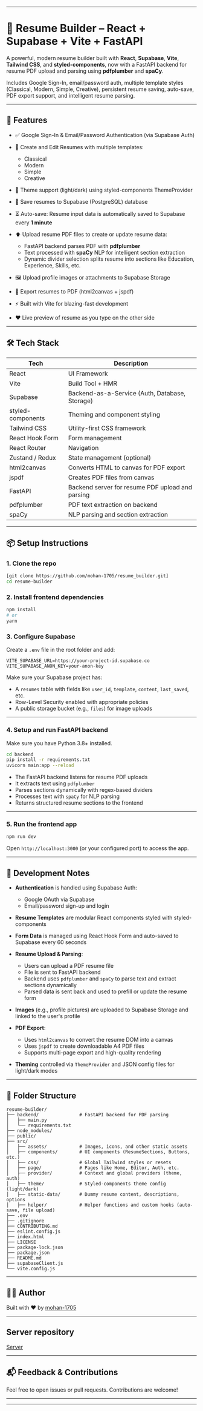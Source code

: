 
---

# 🧾 Resume Builder – React + Supabase + Vite + FastAPI

A powerful, modern resume builder built with **React**, **Supabase**, **Vite**, **Tailwind CSS**, and **styled-components**, now with a FastAPI backend for resume PDF upload and parsing using **pdfplumber** and **spaCy**.

Includes Google Sign-In, email/password auth, multiple template styles (Classical, Modern, Simple, Creative), persistent resume saving, auto-save, PDF export support, and intelligent resume parsing.

---

## 🚀 Features

* ✅ Google Sign-In & Email/Password Authentication (via Supabase Auth)
* 📝 Create and Edit Resumes with multiple templates:

  * Classical
  * Modern
  * Simple
  * Creative
* 🎨 Theme support (light/dark) using styled-components ThemeProvider
* 💾 Save resumes to Supabase (PostgreSQL) database
* ⏳ Auto-save: Resume input data is automatically saved to Supabase every **1 minute**
* ⬆️ Upload resume PDF files to create or update resume data:

  * FastAPI backend parses PDF with **pdfplumber**
  * Text processed with **spaCy** NLP for intelligent section extraction
  * Dynamic divider selection splits resume into sections like Education, Experience, Skills, etc.
* 🖼️ Upload profile images or attachments to Supabase Storage
* 📄 Export resumes to PDF (html2canvas + jspdf)
* ⚡ Built with Vite for blazing-fast development
* ❤️ Live preview of resume as you type on the other side

---

## 🛠 Tech Stack

| Tech              | Description                                      |
| ----------------- | ------------------------------------------------ |
| React             | UI Framework                                     |
| Vite              | Build Tool + HMR                                 |
| Supabase          | Backend-as-a-Service (Auth, Database, Storage)   |
| styled-components | Theming and component styling                    |
| Tailwind CSS      | Utility-first CSS framework                      |
| React Hook Form   | Form management                                  |
| React Router      | Navigation                                       |
| Zustand / Redux   | State management (optional)                      |
| html2canvas       | Converts HTML to canvas for PDF export           |
| jspdf             | Creates PDF files from canvas                    |
| FastAPI           | Backend server for resume PDF upload and parsing |
| pdfplumber        | PDF text extraction on backend                   |
| spaCy             | NLP parsing and section extraction               |

---

## 📦 Setup Instructions

### 1. Clone the repo

```bash
[git clone https://github.com/mohan-1705/resume_builder.git]
cd resume-builder
```

### 2. Install frontend dependencies

```bash
npm install
# or
yarn
```

### 3. Configure Supabase

Create a `.env` file in the root folder and add:

```
VITE_SUPABASE_URL=https://your-project-id.supabase.co
VITE_SUPABASE_ANON_KEY=your-anon-key
```

Make sure your Supabase project has:

* A `resumes` table with fields like `user_id`, `template`, `content`, `last_saved`, etc.
* Row-Level Security enabled with appropriate policies
* A public storage bucket (e.g., `files`) for image uploads

---

### 4. Setup and run FastAPI backend

Make sure you have Python 3.8+ installed.

```bash
cd backend
pip install -r requirements.txt
uvicorn main:app --reload
```

* The FastAPI backend listens for resume PDF uploads
* It extracts text using `pdfplumber`
* Parses sections dynamically with regex-based dividers
* Processes text with `spaCy` for NLP parsing
* Returns structured resume sections to the frontend

---

### 5. Run the frontend app

```bash
npm run dev
```

Open `http://localhost:3000` (or your configured port) to access the app.

---

## 🧪 Development Notes

* **Authentication** is handled using Supabase Auth:

  * Google OAuth via Supabase
  * Email/password sign-up and login

* **Resume Templates** are modular React components styled with styled-components

* **Form Data** is managed using React Hook Form and auto-saved to Supabase every 60 seconds

* **Resume Upload & Parsing**:

  * Users can upload a PDF resume file
  * File is sent to FastAPI backend
  * Backend uses `pdfplumber` and `spaCy` to parse text and extract sections dynamically
  * Parsed data is sent back and used to prefill or update the resume form

* **Images** (e.g., profile pictures) are uploaded to Supabase Storage and linked to the user's profile

* **PDF Export**:

  * Uses `html2canvas` to convert the resume DOM into a canvas
  * Uses `jspdf` to create downloadable A4 PDF files
  * Supports multi-page export and high-quality rendering

* **Theming** controlled via `ThemeProvider` and JSON config files for light/dark modes

---

## 📁 Folder Structure

```
resume-builder/
├── backend/               # FastAPI backend for PDF parsing
│   ├── main.py
│   └── requirements.txt
├── node_modules/
├── public/
├── src/
│   ├── assets/            # Images, icons, and other static assets
│   ├── components/        # UI components (ResumeSections, Buttons, etc.)
│   ├── css/               # Global Tailwind styles or resets
│   ├── page/              # Pages like Home, Editor, Auth, etc.
│   ├── provider/          # Context and global providers (theme, auth)
│   ├── theme/             # Styled-components theme config (light/dark)
│   ├── static-data/       # Dummy resume content, descriptions, options
│   ├── helper/            # Helper functions and custom hooks (auto-save, file upload)
├── .env
├── .gitignore
├── CONTRIBUTING.md
├── eslint.config.js
├── index.html
├── LICENSE
├── package-lock.json
├── package.json
├── README.md
├── supabaseClient.js
└── vite.config.js
```

---

## 🧑‍💻 Author

Built with ❤️ by [mohan-1705](https://github.com/mohan-1705)

---

## Server repository

[Server](https://github.com/mohan-1705/resume_builder_server.git)

---

## 📬 Feedback & Contributions

Feel free to open issues or pull requests. Contributions are welcome!

---

---
